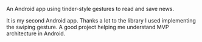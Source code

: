 An Android app using tinder-style gestures to read and save news.

It is my second Android app. Thanks a lot to the library I used implementing the swiping gesture. A good project helping me understand MVP architecture in Android.
